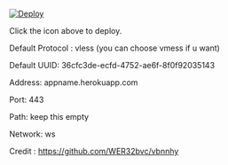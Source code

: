 [![Deploy](https://www.herokucdn.com/deploy/button.png)](https://dashboard.heroku.com/new?template=https://github.com/WER32bvc/vbnnhy)

Click the icon above to deploy.

Default Protocol : vless (you can choose vmess if u want)

Default UUID: 36cfc3de-ecfd-4752-ae6f-8f0f92035143

Address: appname.herokuapp.com

Port: 443

Path: keep this empty

Network: ws

Credit : https://github.com/WER32bvc/vbnnhy
